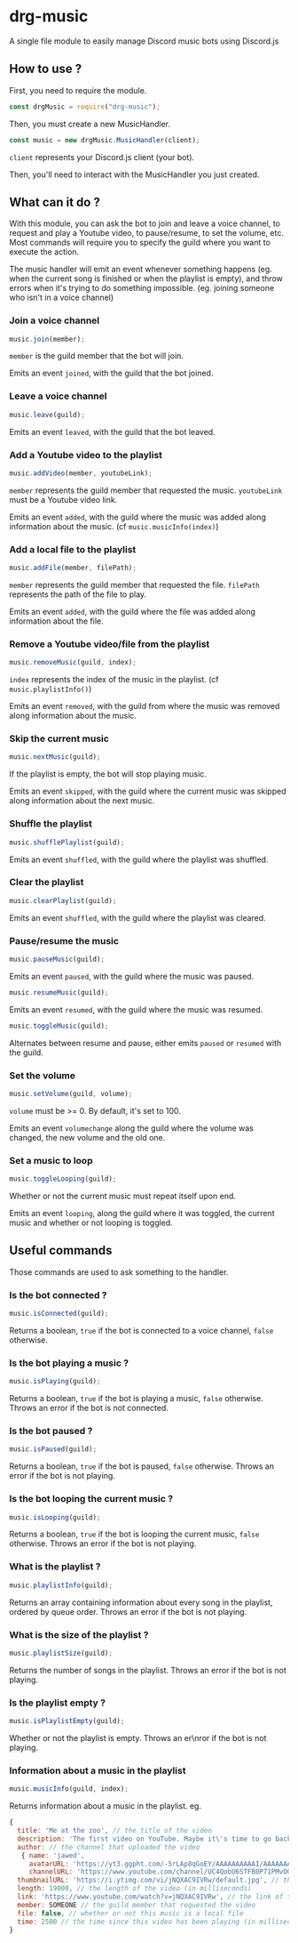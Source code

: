 # drg-music
A single file module to easily manage Discord music bots using Discord.js

## How to use ?
First, you need to require the module.
```js
const drgMusic = require("drg-music");
```
Then, you must create a new MusicHandler.
```js
const music = new drgMusic.MusicHandler(client);
```
``client`` represents your Discord.js client (your bot).

Then, you'll need to interact with the MusicHandler you just created.

## What can it do ?
With this module, you can ask the bot to join and leave a voice channel, to request and play a Youtube video, to pause/resume, to set the volume, etc.
Most commands will require you to specify the guild where you want to execute the action.

The music handler will emit an event whenever something happens (eg. when the current song is finished or when the playlist is empty), and throw errors when it's trying to do something impossible. (eg. joining someone who isn't in a voice channel)

### Join a voice channel
```js
music.join(member);
```
``member`` is the guild member that the bot will join.

Emits an event ``joined``, with the guild that the bot joined.

### Leave a voice channel
```js
music.leave(guild);
```
Emits an event ``leaved``, with the guild that the bot leaved.

### Add a Youtube video to the playlist
```js
music.addVideo(member, youtubeLink);
```
``member`` represents the guild member that requested the music.
``youtubeLink`` must be a Youtube video link.

Emits an event ``added``, with the guild where the music was added along information about the music. (cf ``music.musicInfo(index)``)

### Add a local file to the playlist
```js
music.addFile(member, filePath);
```
``member`` represents the guild member that requested the file.
``filePath`` represents the path of the file to play.

Emits an event ``added``, with the guild where the file was added along information about the file.

### Remove a Youtube video/file from the playlist
```js
music.removeMusic(guild, index);
```
``index`` represents the index of the music in the playlist. (cf ``music.playlistInfo()``)

Emits an event ``removed``, with the guild from where the music was removed along information about the music.

### Skip the current music
```js
music.nextMusic(guild);
```
If the playlist is empty, the bot will stop playing music.

Emits an event ``skipped``, with the guild where the current music was skipped along information about the next music.

### Shuffle the playlist
```js
music.shufflePlaylist(guild);
```
Emits an event ``shuffled``, with the guild where the playlist was shuffled.

### Clear the playlist
```js
music.clearPlaylist(guild);
```
Emits an event ``shuffled``, with the guild where the playlist was cleared.

### Pause/resume the music
```js
music.pauseMusic(guild);
```
Emits an event ``paused``, with the guild where the music was paused.
```js
music.resumeMusic(guild);
```
Emits an event ``resumed``, with the guild where the music was resumed.
```js
music.toggleMusic(guild);
```
Alternates between resume and pause, either emits ``paused`` or ``resumed`` with the guild.

### Set the volume
```js
music.setVolume(guild, volume);
```
``volume`` must be >= 0. By default, it's set to 100.

Emits an event ``volumechange`` along the guild where the volume was changed, the new volume and the old one.

### Set a music to loop
```js
music.toggleLooping(guild);
```
Whether or not the current music must repeat itself upon end.

Emits an event ``looping``, along the guild where it was toggled, the current music and whether or not looping is toggled.

## Useful commands
Those commands are used to ask something to the handler.

### Is the bot connected ?
```js
music.isConnected(guild);
```
Returns a boolean, ``true`` if the bot is connected to a voice channel, ``false`` otherwise.

### Is the bot playing a music ?
```js
music.isPlaying(guild);
```
Returns a boolean, ``true`` if the bot is playing a music, ``false`` otherwise. Throws an error if the bot is not connected.

### Is the bot paused ?
```js
music.isPaused(guild);
```
Returns a boolean, ``true`` if the bot is paused, ``false`` otherwise. Throws an error if the bot is not playing.

### Is the bot looping the current music ?
```js
music.isLooping(guild);
```
Returns a boolean, ``true`` if the bot is looping the current music, ``false`` otherwise. Throws an error if the bot is not playing.

### What is the playlist ?
```js
music.playlistInfo(guild);
```
Returns an array containing information about every song in the playlist, ordered by queue order. Throws an error if the bot is not playing.

### What is the size of the playlist ?
```js
music.playlistSize(guild);
```
Returns the number of songs in the playlist. Throws an error if the bot is not playing.

### Is the playlist empty ?
```js
music.isPlaylistEmpty(guild);
```
Whether or not the playlist is empty. Throws an er\nror if the bot is not playing.

### Information about a music in the playlist
```js
music.musicInfo(guild, index);
```
Returns information about a music in the playlist. eg.
```js
{
  title: 'Me at the zoo', // the title of the video
  description: 'The first video on YouTube. Maybe it\'s time to go back to the zoo? The name of the music playing in the background is Darude - Sandstorm.', // the description of the video
  author: // the channel that uploaded the video
   { name: 'jawed',
     avatarURL: 'https://yt3.ggpht.com/-5rLAp8qGoEY/AAAAAAAAAAI/AAAAAAAAAAA/LtzVhVaf_do/s88-c-k-no-mo-rj-c0xffffff/photo.jpg',
     channelURL: 'https://www.youtube.com/channel/UC4QobU6STFB0P71PMvOGN5A' },
  thumbnailURL: 'https://i.ytimg.com/vi/jNQXAC9IVRw/default.jpg', // the thumbnail of the video
  length: 19000, // the length of the video (in milliseconds)
  link: 'https://www.youtube.com/watch?v=jNQXAC9IVRw', // the link of the video
  member: SOMEONE // the guild member that requested the video
  file: false, // whether or not this music is a local file
  time: 2500 // the time since this video has been playing (in milliseconds)
}
```
